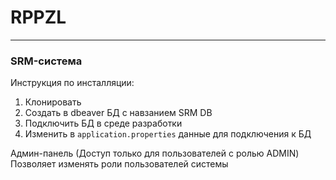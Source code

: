 # RPPZL

---

### SRM-система

Инструкция по инсталляции:
1. Клонировать
2. Создать в dbeaver БД с навзанием SRM DB
3. Подключить БД в среде разработки
4. Изменить в `application.properties` данные для подключения к БД

Админ-панель (Доступ только для пользователей с ролью ADMIN)
Позволяет изменять роли пользователей системы
